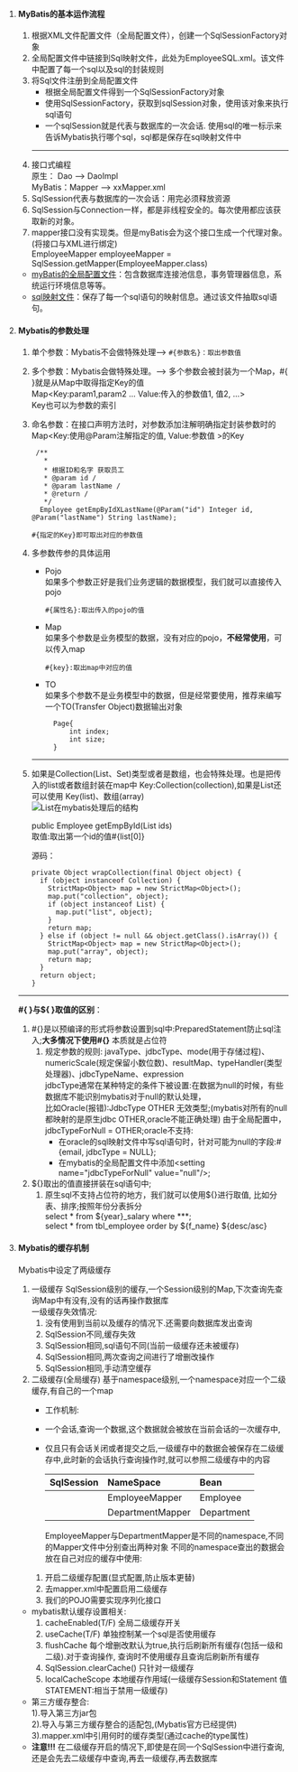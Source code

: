 1. #### MyBatis的基本运作流程
	1. 根据XML文件配置文件（全局配置文件），创建一个SqlSessionFactory对象
	2. 全局配置文件中链接到Sql映射文件，此处为EmployeeSQL.xml。该文件中配置了每一个sql以及sql的封装规则
	3. 将Sql文件注册到全局配置文件
		- 根据全局配置文件得到一个SqlSessionFactory对象
		- 使用SqlSessionFactory，获取到sqlSession对象，使用该对象来执行sql语句
		- 一个sqlSession就是代表与数据库的一次会话. 使用sql的唯一标示来告诉Mybatis执行哪个sql，sql都是保存在sql映射文件中
		<hr/>
    1. 接口式编程  
        原生：   Dao     --> DaoImpl  
        MyBatis：Mapper  --> xxMapper.xml  
    2. SqlSession代表与数据库的一次会话：用完必须释放资源  
    3. SqlSession与Connection一样，都是非线程安全的。每次使用都应该获取新的对象。  
    4. mapper接口没有实现类。但是myBatis会为这个接口生成一个代理对象。  
    (将接口与XML进行绑定)  
    EmployeeMapper employeeMapper = SqlSession.getMapper(EmployeeMapper.class)  
      - <a href = "https://github.com/ThemanerL/Study_framework/blob/master/conf/mybatis/mybatis-config.xml">myBatis的全局配置文件</a>：包含数据库连接池信息，事务管理器信息，系统运行环境信息等等。  
      - <a href = "https://github.com/ThemanerL/Study_framework/blob/master/conf/mybatis/dao/EmployeeMapper.xml">sql映射文件</a>：保存了每一个sql语句的映射信息。通过该文件抽取sql语句。  

2. #### Mybatis的参数处理
    1. 单个参数：Mybatis不会做特殊处理-->
    ```#{参数名}：取出参数值```
    2. 多个参数：Mybatis会做特殊处理。--> 多个参数会被封装为一个Map，#{
    }就是从Map中取得指定Key的值  
    Map<Key:param1,param2 ... Value:传入的参数值1, 值2, ...>  
    Key也可以为参数的索引
    3. 命名参数：在接口声明方法时，对参数添加注解明确指定封装参数时的Map<Key:使用@Param注解指定的值,
                                                     Value:参数值  >的Key  
        ```
         /**
           * 
           * 根据ID和名字 获取员工
           * @param id /
           * @param lastName /
           * @return /
           */
          Employee getEmpByIdXLastName(@Param("id") Integer id, @Param("lastName") String lastName);
        ```
           
        ```#{指定的Key}即可取出对应的参数值```
    4. 多参数传参的具体运用   
        - Pojo  
          如果多个参数正好是我们业务逻辑的数据模型，我们就可以直接传入pojo  
          ```
          #{属性名}:取出传入的pojo的值
        - Map  
          如果多个参数是业务模型的数据，没有对应的pojo，**不经常使用**，可以传入map
          ```
          #{key}:取出map中对应的值
        - TO  
          如果多个参数不是业务模型中的数据，但是经常要使用，推荐来编写一个TO(Transfer Object)数据输出对象
          ```
            Page{
                int index;
                int size;
            }
          ```
        <hr/>
    1. 如果是Collection(List、Set)类型或者是数组，也会特殊处理。也是把传入的list或者数组封装在map中
    Key:Collection(collection),如果是List还可以使用 Key(list)、数组(array)  
    ![List在mybatis处理后的结构](https://makedown-1257967443.cos.ap-guangzhou.myqcloud.com/listInMybatis.png)
  
        public Employee getEmpById(List<Integer> ids)  
        取值:取出第一个id的值#{list[0]}
        
        源码：
          ```
          private Object wrapCollection(final Object object) {
            if (object instanceof Collection) {
              StrictMap<Object> map = new StrictMap<Object>();
              map.put("collection", object);
              if (object instanceof List) {
                map.put("list", object);
              }
              return map;
            } else if (object != null && object.getClass().isArray()) {
              StrictMap<Object> map = new StrictMap<Object>();
              map.put("array", object);
              return map;
            }
            return object;
          }
        ```
    <hr/>
  
    **#{ }与${ }取值的区别**：
    1. \#{}是以预编译的形式将参数设置到sql中:PreparedStatement防止sql注入;**大多情况下使用#{}**
    本质就是占位符  
        1. 规定参数的规则:
        javaType、jdbcType、mode(用于存储过程)、numericScale(规定保留小数位数)、resultMap、typeHandler(类型处理器)、jdbcTypeName、expression  
        jdbcType通常在某种特定的条件下被设置:在数据为null的时候，有些数据库不能识别mybatis对于null的默认处理，  
        比如Oracle(报错):JdbcType OTHER 无效类型;(mybatis对所有的null都映射的是原生jdbc OTHER,oracle不能正确处理)
        由于全局配置中，jdbcTypeForNull = OTHER;oracle不支持:  
            - 在oracle的sql映射文件中写sql语句时，针对可能为null的字段:\#{email, jdbcType = NULL};
            - 在mybatis的全局配置文件中添加\<setting name="jdbcTypeForNull" value="null"/\>;
    2. ${}取出的值直接拼装在sql语句中;  
        1. 原生sql不支持占位符的地方，我们就可以使用${}进行取值, 比如分表、排序;按照年份分表拆分  
        select * from ${year}_salary where ***;  
        select * from tbl_employee order by ${f_name} ${desc/asc}
3. #### Mybatis的缓存机制
    Mybatis中设定了两级缓存
    1. 一级缓存 SqlSession级别的缓存,一个Session级别的Map,下次查询先查询Map中有没有,没有的话再操作数据库  
          一级缓存失效情况:
          1. 没有使用到当前以及缓存的情况下.还需要向数据库发出查询
          2. SqlSession不同,缓存失效
          3. SqlSession相同,sql语句不同(当前一级缓存还未被缓存)
          4. SqlSession相同,两次查询之间进行了增删改操作
          5. SqlSession相同,手动清空缓存
    2. 二级缓存(全局缓存) 基于namespace级别,一个namespace对应一个二级缓存,有自己的一个map  
        - 工作机制:
        - 一个会话,查询一个数据,这个数据就会被放在当前会话的一次缓存中,
        - 仅且只有会话关闭或者提交之后,一级缓存中的数据会被保存在二级缓存中,此时新的会话执行查询操作时,就可以参照二级缓存中的内容  

             |SqlSession|NameSpace|Bean|
             |:---:|:---|:---|
             |&nbsp;|EmployeeMapper  |Employee |
             |&nbsp;|DepartmentMapper|Department|
              
            EmployeeMapper与DepartmentMapper是不同的namespace,不同的Mapper文件中分别查出两种对象
        不同的namespace查出的数据会放在自己对应的缓存中使用:
        1. 开启二级缓存配置(显式配置,防止版本更替)
        2. 去mapper.xml中配置启用二级缓存
        3. 我们的POJO需要实现序列化接口
    - mybatis默认缓存设置相关:  
         1. cacheEnabled(T/F)  全局二级缓存开关    
         1. useCache(T/F)      单独控制某一个sql是否使用缓存  
         1. flushCache         每个增删改默认为true,执行后刷新所有缓存(包括一级和二级).对于查询操作,
                                  查询时不使用缓存且查询后刷新所有缓存  
         1. SqlSession.clearCache() 只针对一级缓存  
         1. localCacheScope    本地缓存作用域(一级缓存Session和Statement 值STATEMENT:相当于禁用一级缓存)
    - 第三方缓存整合:  
         1).导入第三方jar包  
         2).导入与第三方缓存整合的适配包,(Mybatis官方已经提供)  
         3).mapper.xml中引用何时的缓存类型(通过cache的type属性)  
    - **注意!!!** 在二级缓存开启的情况下,即使是在同一个SqlSession中进行查询,还是会先去二级缓存中查询,再去一级缓存,再去数据库
    
        
    




